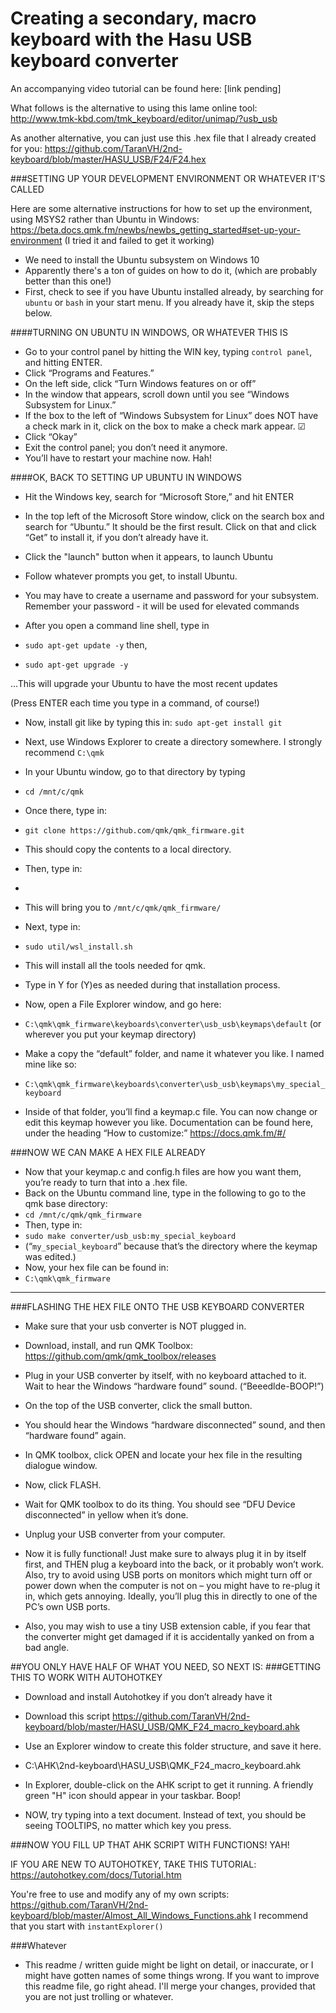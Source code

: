 # Creating a secondary, macro keyboard with the Hasu USB keyboard converter

An accompanying video tutorial can be found here: [link pending]


What follows is the alternative to using this lame online tool: http://www.tmk-kbd.com/tmk_keyboard/editor/unimap/?usb_usb

As another alternative, you can just use this .hex file that I already created for you: https://github.com/TaranVH/2nd-keyboard/blob/master/HASU_USB/F24/F24.hex

###SETTING UP YOUR DEVELOPMENT ENVIRONMENT OR WHATEVER IT'S CALLED

Here are some alternative instructions for how to set up the environment, using MSYS2 rather than Ubuntu in Windows: https://beta.docs.qmk.fm/newbs/newbs_getting_started#set-up-your-environment (I tried it and failed to get it working)

- We need to install the Ubuntu subsystem on Windows 10
- Apparently there's a ton of guides on how to do it, (which are probably better than this one!)
- First, check to see if you have Ubuntu installed already, by searching for ```ubuntu``` or ```bash``` in your start menu. If you already have it, skip the steps below.

####TURNING ON UBUNTU IN WINDOWS, OR WHATEVER THIS IS
- Go to your control panel by hitting the WIN key, typing ```control panel```, and hitting ENTER.
- Click “Programs and Features.”
- On the left side, click “Turn Windows features on or off”
- In the window that appears, scroll down until you see “Windows Subsystem for Linux.”
- If the box to the left of “Windows Subsystem for Linux” does NOT have a check mark in it, click on the box to make a check mark appear. ☑
- Click “Okay”
- Exit the control panel; you don’t need it anymore.
- You’ll have to restart your machine now. Hah!

####OK, BACK TO SETTING UP UBUNTU IN WINDOWS
- Hit the Windows key, search for “Microsoft Store,” and hit ENTER
- In the top left of the Microsoft Store window, click on the search box and search for “Ubuntu.” It should be the first result. Click on that and click “Get” to install it, if you don’t already have it.
- Click the "launch" button when it appears, to launch Ubuntu
- Follow whatever prompts you get, to install Ubuntu.
- You may have to create a username and password for your subsystem. Remember your password - it will be used for elevated commands

- After you open a command line shell, type in
- ```sudo apt-get update -y```
then,
- ```sudo apt-get upgrade -y```

…This will upgrade your Ubuntu to have the most recent updates

(Press ENTER each time you type in a command, of course!)

- Now, install git like by typing this in:
```sudo apt-get install git```

- Next, use Windows Explorer to create a directory somewhere. I strongly recommend ```C:\qmk```
- In your Ubuntu window, go to that directory by typing
- ```cd /mnt/c/qmk```
- Once there, type in:
- ```git clone https://github.com/qmk/qmk_firmware.git```
- This should copy the contents to a local directory.
- Then, type in:
- ```cd qmk_firmware
- This will bring you to ```/mnt/c/qmk/qmk_firmware/```
- Next, type in:
- ```sudo util/wsl_install.sh```
- This will install all the tools needed for qmk.
- Type in Y for (Y)es as needed during that installation process.
- Now, open a File Explorer window, and go here:
- ```C:\qmk\qmk_firmware\keyboards\converter\usb_usb\keymaps\default``` (or wherever you put your keymap directory)
- Make a copy the “default” folder, and name it whatever you like. I named mine like so:
- ```C:\qmk\qmk_firmware\keyboards\converter\usb_usb\keymaps\my_special_keyboard```
- Inside of that folder, you’ll find a keymap.c file. You can now change or edit this keymap however you like. Documentation can be found here, under the heading “How to customize:” https://docs.qmk.fm/#/

###NOW WE CAN MAKE A HEX FILE ALREADY

- Now that your keymap.c and config.h files are how you want them, you’re ready to turn that into a .hex file.
- Back on the Ubuntu command line, type in the following to go to the qmk base directory:
- ```cd /mnt/c/qmk/qmk_firmware```
- Then, type in:
- ```sudo make converter/usb_usb:my_special_keyboard```
- (“```my_special_keyboard```” because that’s the directory where the keymap was edited.)
- Now, your hex file can be found in:
- ```C:\qmk\qmk_firmware```

-------------

###FLASHING THE HEX FILE ONTO THE USB KEYBOARD CONVERTER
- Make sure that your usb converter is NOT plugged in.
- Download, install, and run QMK Toolbox: https://github.com/qmk/qmk_toolbox/releases
- Plug in your USB converter by itself, with no keyboard attached to it. Wait to hear the Windows “hardware found” sound.  (“Beeedlde-BOOP!”)
- On the top of the USB converter, click the small button.
- You should hear the Windows “hardware disconnected” sound, and then “hardware found” again.
- In QMK toolbox, click OPEN and locate your hex file in the resulting dialogue window.
- Now, click FLASH.
- Wait for QMK toolbox to do its thing. You should see “DFU Device disconnected” in yellow when it’s done.
- Unplug your USB converter from your computer.

- Now it is fully functional! Just make sure to always plug it in by itself first, and THEN plug a keyboard into the back, or it probably won’t work. Also, try to avoid using USB ports on monitors which might turn off or power down when the computer is not on – you might have to re-plug it in, which gets annoying. Ideally, you’ll plug this in directly to one of the PC’s own USB ports.

- Also, you may wish to use a tiny USB extension cable, if you fear that the converter might get damaged if it is accidentally yanked on from a bad angle.

##YOU ONLY HAVE HALF OF WHAT YOU NEED, SO NEXT IS:
###GETTING THIS TO WORK WITH AUTOHOTKEY

- Download and install Autohotkey if you don’t already have it
- Download this script
https://github.com/TaranVH/2nd-keyboard/blob/master/HASU_USB/QMK_F24_macro_keyboard.ahk

- Use an Explorer window to create this folder structure, and save it here.

- C:\AHK\2nd-keyboard\HASU_USB\QMK_F24_macro_keyboard.ahk

- In Explorer, double-click on the AHK script to get it running. A friendly green "H" icon should appear in your taskbar. Boop!

- NOW, try typing into a text document. Instead of text, you should be seeing TOOLTIPS, no matter which key you press.

###NOW YOU FILL UP THAT AHK SCRIPT WITH FUNCTIONS! YAH!

IF YOU ARE NEW TO AUTOHOTKEY, TAKE THIS TUTORIAL:
https://autohotkey.com/docs/Tutorial.htm

You're free to use and modify any of my own scripts: https://github.com/TaranVH/2nd-keyboard/blob/master/Almost_All_Windows_Functions.ahk I recommend that you start with ```instantExplorer()```

###Whatever

- This readme / written guide might be light on detail, or inaccurate,  or I might have gotten names of some things wrong. If you want to improve this readme file, go right ahead. I'll merge your changes, provided that you are not just trolling or whatever.

